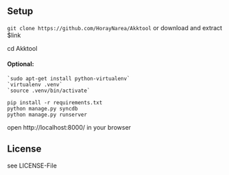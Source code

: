 ## Setup  

`git clone https://github.com/HorayNarea/Akktool`
    or
download and extract $link

cd Akktool

#### Optional:  
    `sudo apt-get install python-virtualenv`  
    `virtualenv .venv`  
    `source .venv/bin/activate`  

`pip install -r requirements.txt`  
`python manage.py syncdb`  
`python manage.py runserver`  


open http://localhost:8000/ in your browser  


## License
see LICENSE-File
